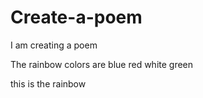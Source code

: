 # Create-a-poem
I am creating a poem

The rainbow colors are
blue
red
white
green

this is the rainbow
